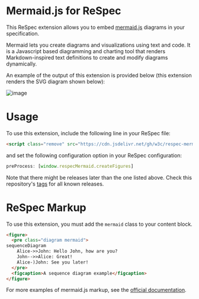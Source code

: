 # Mermaid.js for ReSpec

This ReSpec extension allows you to embed
[mermaid.js](https://mermaid-js.github.io/) diagrams in your specification.

Mermaid lets you create diagrams and visualizations using text and code. It is
a Javascript based diagramming and charting tool that renders Markdown-inspired
text definitions to create and modify diagrams dynamically.

An example of the output of this extension is provided below (this extension
renders the SVG diagram shown below):

![image](https://user-images.githubusercontent.com/108611/163728376-207437a8-fee0-4e3e-a9ad-8456c514de44.png)

# Usage

To use this extension, include the following line in your ReSpec file:

```html
<script class="remove" src="https://cdn.jsdelivr.net/gh/w3c/respec-mermaid@1.2.0/dist/main.js"></script>
```

and set the following configuration option in your ReSpec configuration:

```js
preProcess: [window.respecMermaid.createFigures]
```

Note that there might be releases later than the one listed above.
Check this repository's
[tags](https://github.com/digitalbazaar/respec-mermaid/tags) for all known
releases.

# ReSpec Markup

To use this extension, you must add the `mermaid` class to your content block.


```html
<figure>
  <pre class="diagram mermaid">
sequenceDiagram
    Alice->>John: Hello John, how are you?
    John-->>Alice: Great!
    Alice-)John: See you later!
  </pre>
  <figcaption>A sequence diagram example</figcaption>
</figure>
```

For more examples of mermaid.js markup, see the
[official documentation](https://mermaid-js.github.io/).
